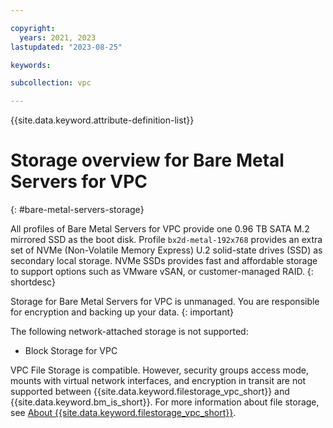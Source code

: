 ```yaml
---

copyright:
  years: 2021, 2023
lastupdated: "2023-08-25"

keywords:

subcollection: vpc

---
```


{{site.data.keyword.attribute-definition-list}}

# Storage overview for Bare Metal Servers for VPC
{: #bare-metal-servers-storage}

All profiles of Bare Metal Servers for VPC provide one 0.96 TB SATA M.2 mirrored SSD as the boot disk. Profile `bx2d-metal-192x768` provides an extra set of NVMe (Non-Volatile Memory Express) U.2 solid-state drives (SSD) as secondary local storage. NVMe SSDs provides fast and affordable storage to support options such as VMware vSAN, or customer-managed RAID.
{: shortdesc}

Storage for Bare Metal Servers for VPC is unmanaged. You are responsible for encryption and backing up your data.
{: important}

<!--The total size of the NVMe SSD set varies depending on the profile you select. The NVMe drives are empty by default.-->

The following network-attached storage is not supported:
* Block Storage for VPC

VPC File Storage is compatible. However, security groups access mode, mounts with virtual network interfaces, and encryption in transit are not supported between {{site.data.keyword.filestorage_vpc_short}} and {{site.data.keyword.bm_is_short}}. For more information about file storage, see [About {{site.data.keyword.filestorage_vpc_short}}](/docs/vpc?topic=vpc-file-storage-vpc-about).
